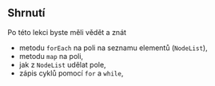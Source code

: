 ## Shrnutí

Po této lekci byste měli vědět a znát

- metodu `forEach` na poli na seznamu elementů (`NodeList`),
- metodu `map` na poli,
- jak z `NodeList` udělat pole,
- zápis cyklů pomocí `for` a `while`,
